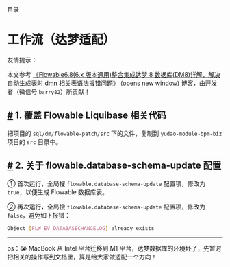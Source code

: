 目录

# 工作流（达梦适配）

友情提示：

本文参考 [《Flowable6.8(6.x 版本通用)整合集成达梦 8 数据库(DM8)详解，解决自动生成表时 dmn 相关表语法报错问题》 (opens new window)](https://blog.csdn.net/TangBoBoa/article/details/130392495) 博客，由开发者（微信号 `barry82`）所贡献！

## [#](#_1-覆盖-flowable-liquibase-相关代码) 1. 覆盖 Flowable Liquibase 相关代码

把项目的 `sql/dm/flowable-patch/src` 下的文件，复制到 `yudao-module-bpm-biz` 项目的 `src` 目录中。

## [#](#_2-关于-flowable-database-schema-update-配置) 2. 关于 flowable.database-schema-update 配置

① 首次运行，全局搜 `flowable.database-schema-update` 配置项，修改为 `true`，以便生成 Flowable 数据库表。

② 再次运行，全局搜 `flowable.database-schema-update` 配置项，修改为 `false`，避免如下报错：

```bash
Object [FLW_EV_DATABASECHANGELOG] already exists

```

* * *

ps：😭 MacBook 从 Intel 平台迁移到 M1 平台，达梦数据库的环境坏了，先暂时把相关的操作写到文档里，算是给大家做适配一个方向！